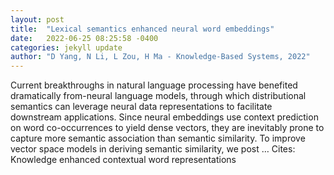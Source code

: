 ```yaml
---
layout: post
title:  "Lexical semantics enhanced neural word embeddings"
date:   2022-06-25 08:25:58 -0400
categories: jekyll update
author: "D Yang, N Li, L Zou, H Ma - Knowledge-Based Systems, 2022"
---
```

Current breakthroughs in natural language processing have benefited dramatically from-neural language models, through which distributional semantics can leverage neural data representations to facilitate downstream applications. Since neural embeddings use context prediction on word co-occurrences to yield dense vectors, they are inevitably prone to capture more semantic association than semantic similarity. To improve vector space models in deriving semantic similarity, we post …
Cites: ‪Knowledge enhanced contextual word representations‬  